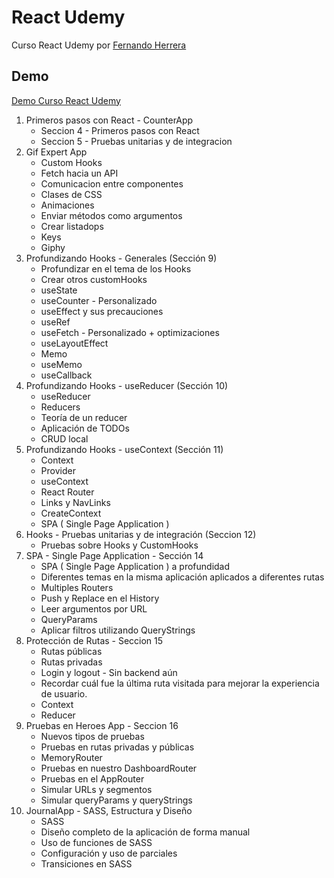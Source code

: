 # React Udemy
Curso React Udemy por [Fernando Herrera](https://www.udemy.com/user/550c38655ec11/)

## Demo

[Demo Curso React Udemy](https://yrrodriguezb.github.io/react-udemy/)

1. Primeros pasos con React - CounterApp
    - Seccion 4 - Primeros pasos con React
    - Seccion 5 - Pruebas unitarias y de integracion
2. Gif Expert App
    - Custom Hooks
    - Fetch hacia un API
    - Comunicacion entre componentes
    - Clases de CSS
    - Animaciones
    - Enviar métodos como argumentos
    - Crear listadops
    - Keys
    - Giphy
3. Profundizando Hooks - Generales (Sección 9)
    - Profundizar en el tema de los Hooks
    - Crear otros customHooks
    - useState
    - useCounter - Personalizado
    - useEffect y sus precauciones
    - useRef
    - useFetch - Personalizado + optimizaciones
    - useLayoutEffect
    - Memo
    - useMemo
    - useCallback
4. Profundizando Hooks - useReducer (Sección 10)
    - useReducer
    - Reducers
    - Teoría de un reducer
    - Aplicación de TODOs
    - CRUD local
5. Profundizando Hooks - useContext (Sección 11)
    - Context
    - Provider
    - useContext
    - React Router
    - Links y NavLinks
    - CreateContext
    - SPA ( Single Page Application )
6. Hooks - Pruebas unitarias y de integración (Seccion 12)
    - Pruebas sobre Hooks y CustomHooks
7. SPA - Single Page Application - Sección 14
    - SPA ( Single Page Application ) a profundidad
    - Diferentes temas en la misma aplicación aplicados a diferentes rutas
    - Multiples Routers
    - Push y Replace en el History
    - Leer argumentos por URL
    - QueryParams
    - Aplicar filtros utilizando QueryStrings
7. Protección de Rutas - Seccion 15
    - Rutas públicas
    - Rutas privadas
    - Login y logout - Sin backend aún
    - Recordar cuál fue la última ruta visitada para mejorar la experiencia de usuario.
    - Context
    - Reducer
8. Pruebas en Heroes App - Seccion 16
    - Nuevos tipos de pruebas
    - Pruebas en rutas privadas y públicas
    - MemoryRouter
    - Pruebas en nuestro DashboardRouter
    - Pruebas en el AppRouter
    - Simular URLs y segmentos
    - Simular queryParams y queryStrings
9. JournalApp - SASS, Estructura y Diseño
    - SASS
    - Diseño completo de la aplicación de forma manual
    - Uso de funciones de SASS
    - Configuración y uso de parciales
    - Transiciones en SASS